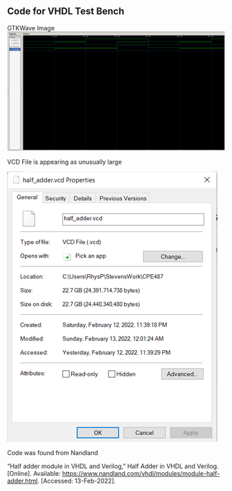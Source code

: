 ## Code for VHDL Test Bench

GTKWave Image
![GTKWave Image](half_adder_screenshot.png?raw=true)

VCD File is appearing as unusually large

![GTKWave Image](VCDFile.png?raw=true)

Code was found from Nandland

“Half adder module in VHDL and Verilog,” Half Adder in VHDL and Verilog. [Online]. Available: https://www.nandland.com/vhdl/modules/module-half-adder.html. [Accessed: 13-Feb-2022]. 
